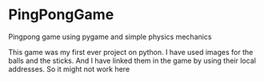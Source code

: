 # PingPongGame
Pingpong game using pygame and simple physics mechanics

This game was my first ever project on python. I have used images for the balls and the sticks. And I have linked them in the game by 
using their local addresses. So it might not work here 
